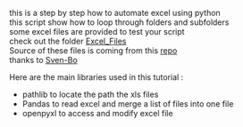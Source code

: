this is a step by step how to automate excel using python <br/>
this script show how to loop through folders and subfolders <br/>
some excel files are provided to test your script  <br/>
check out the folder <a href="https://github.com/freefunction/automate-excel-using-python/tree/master/Excel_Files" target="_blank">Excel_Files</a> <br/>
Source of these files is coming from this <a href="https://github.com/Sven-Bo/iterate-over-folders/tree/master/Excel_Files" target="_blank">repo </a> <br/> thanks to <a href="https://github.com/Sven-Bo" target="_blank">Sven-Bo</a> <br/> 

Here are the main libraries used in this tutorial :

  * pathlib to locate the path the xls files
  * Pandas to read excel and merge a list of files into one file
  * openpyxl to access and modify excel file
   
